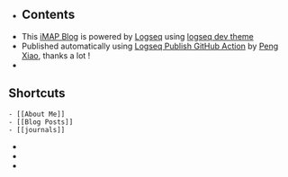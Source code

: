 - ## Contents
- This [iMAP Blog](https://imap.vercel.app)  is powered by [Logseq](https://logseq.com/) using [logseq dev theme](https://github.com/pengx17/logseq-dev-theme)
- Published automatically using  [Logseq Publish GitHub Action](https://github.com/marketplace/actions/logseq-publish) by [ Peng Xiao](https://pengx17.github.io/knowledge-garden/#/page/about%20me), thanks a lot !
-
## Shortcuts
	- [[About Me]]
	- [[Blog Posts]]
	- [[journals]]
-
-
-